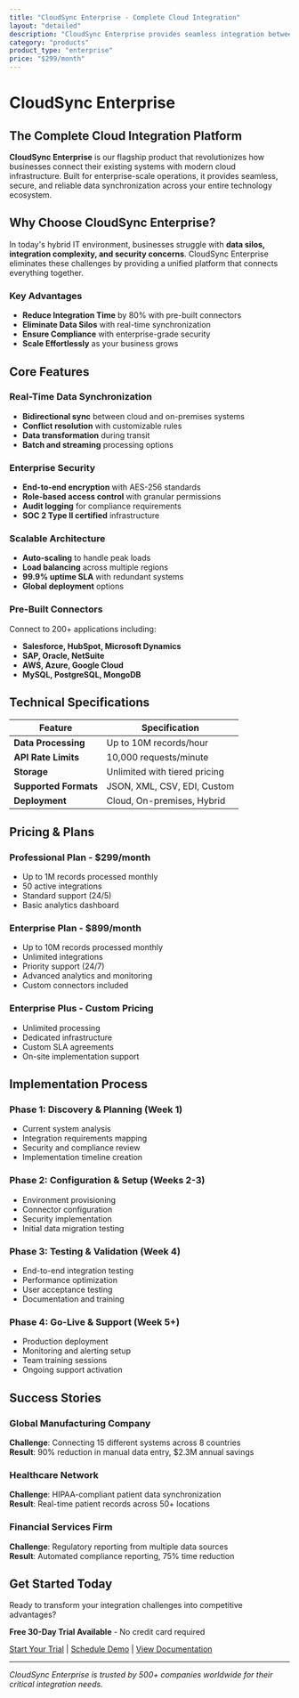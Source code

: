 ```yaml
---
title: "CloudSync Enterprise - Complete Cloud Integration"
layout: "detailed"
description: "CloudSync Enterprise provides seamless integration between your existing systems and modern cloud services with enterprise-grade security and reliability."
category: "products"
product_type: "enterprise"
price: "$299/month"
---
```


# CloudSync Enterprise
## The Complete Cloud Integration Platform

**CloudSync Enterprise** is our flagship product that revolutionizes how businesses connect their existing systems with modern cloud infrastructure. Built for enterprise-scale operations, it provides seamless, secure, and reliable data synchronization across your entire technology ecosystem.

## Why Choose CloudSync Enterprise?

In today's hybrid IT environment, businesses struggle with **data silos, integration complexity, and security concerns**. CloudSync Enterprise eliminates these challenges by providing a unified platform that connects everything together.

### Key Advantages
- **Reduce Integration Time** by 80% with pre-built connectors
- **Eliminate Data Silos** with real-time synchronization
- **Ensure Compliance** with enterprise-grade security
- **Scale Effortlessly** as your business grows

## Core Features

### Real-Time Data Synchronization
- **Bidirectional sync** between cloud and on-premises systems
- **Conflict resolution** with customizable rules
- **Data transformation** during transit
- **Batch and streaming** processing options

### Enterprise Security
- **End-to-end encryption** with AES-256 standards
- **Role-based access control** with granular permissions
- **Audit logging** for compliance requirements
- **SOC 2 Type II certified** infrastructure

### Scalable Architecture
- **Auto-scaling** to handle peak loads
- **Load balancing** across multiple regions
- **99.9% uptime SLA** with redundant systems
- **Global deployment** options

### Pre-Built Connectors
Connect to 200+ applications including:
- **Salesforce, HubSpot, Microsoft Dynamics**
- **SAP, Oracle, NetSuite**
- **AWS, Azure, Google Cloud**
- **MySQL, PostgreSQL, MongoDB**

## Technical Specifications

| Feature | Specification |
|---------|---------------|
| **Data Processing** | Up to 10M records/hour |
| **API Rate Limits** | 10,000 requests/minute |
| **Storage** | Unlimited with tiered pricing |
| **Supported Formats** | JSON, XML, CSV, EDI, Custom |
| **Deployment** | Cloud, On-premises, Hybrid |

## Pricing & Plans

### Professional Plan - $299/month
- Up to 1M records processed monthly
- 50 active integrations
- Standard support (24/5)
- Basic analytics dashboard

### Enterprise Plan - $899/month  
- Up to 10M records processed monthly
- Unlimited integrations
- Priority support (24/7)
- Advanced analytics and monitoring
- Custom connectors included

### Enterprise Plus - Custom Pricing
- Unlimited processing
- Dedicated infrastructure
- Custom SLA agreements
- On-site implementation support

## Implementation Process

### Phase 1: Discovery & Planning (Week 1)
- Current system analysis
- Integration requirements mapping
- Security and compliance review
- Implementation timeline creation

### Phase 2: Configuration & Setup (Weeks 2-3)
- Environment provisioning
- Connector configuration
- Security implementation
- Initial data migration testing

### Phase 3: Testing & Validation (Week 4)
- End-to-end integration testing
- Performance optimization
- User acceptance testing
- Documentation and training

### Phase 4: Go-Live & Support (Week 5+)
- Production deployment
- Monitoring and alerting setup
- Team training sessions
- Ongoing support activation

## Success Stories

### Global Manufacturing Company
**Challenge**: Connecting 15 different systems across 8 countries  
**Result**: 90% reduction in manual data entry, $2.3M annual savings

### Healthcare Network  
**Challenge**: HIPAA-compliant patient data synchronization  
**Result**: Real-time patient records across 50+ locations

### Financial Services Firm
**Challenge**: Regulatory reporting from multiple data sources  
**Result**: Automated compliance reporting, 75% time reduction

## Get Started Today

Ready to transform your integration challenges into competitive advantages?

**Free 30-Day Trial Available** - No credit card required

[Start Your Trial](/contact/) | [Schedule Demo](/contact/) | [View Documentation](/products/)

---

*CloudSync Enterprise is trusted by 500+ companies worldwide for their critical integration needs.*